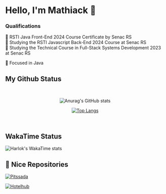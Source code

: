 # Hello, I'm Mathiack 👋


### Qualifications

📑 RSTI Java Front-End 2024 Course Certificate by Senac RS <br>
📑 Studying the RSTI Javascript Back-End 2024 Course at Senac RS <br>
📑 Studying the Technical Course in Full-Stack Systems Development 2023 at Senac RS 


🎯 Focused in Java

## My Github Status
 <br>
<div align="center">
  
![Anurag's GitHub stats](https://github-readme-stats.vercel.app/api?username=Mathiack\&include_all_commits=true&theme=dark&show_icons=true&rank_icon=github&show=reviews,discussions_started,discussions_answered,prs_merged,prs_merged_percentage)

[![Top Langs](https://github-readme-stats.vercel.app/api/top-langs/?username=Mathiack&layout=compact&theme=dark)](https://github.com/anuraghazra/github-readme-stats)

</div>
<br>

## WakaTime Status

![Harlok's WakaTime stats](https://github-readme-stats.vercel.app/api/wakatime?username=Mathiack\&layout=default)
<br>

## 📂 Nice Repositories

[![Pitssada](https://github-readme-stats.vercel.app/api/pin/?username=Com-KT-NEY-s/&repo=Pitssada&theme=dark)](https://github.com/Com-KT-NEY-s/Pitssada)

[![Hotelhub](https://github-readme-stats.vercel.app/api/pin/?username=Com-KT-NEY-s/&repo=HotelHub&theme=dark)](https://github.com/Com-KT-NEY-s/HotelHub)
